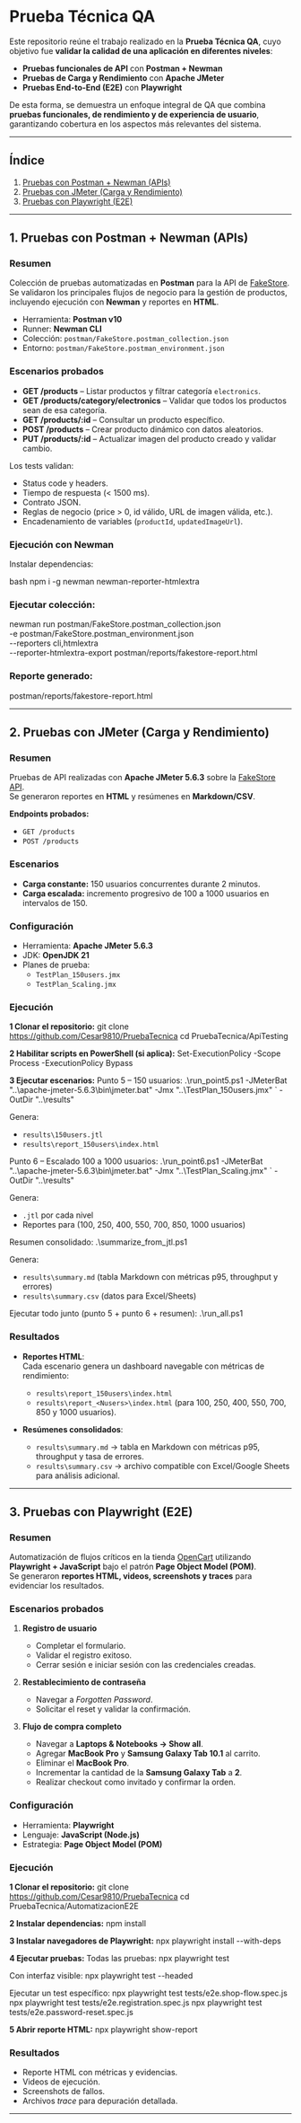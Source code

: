 # Prueba Técnica QA

Este repositorio reúne el trabajo realizado en la **Prueba Técnica QA**, cuyo objetivo fue **validar la calidad de una aplicación en diferentes niveles**:

- **Pruebas funcionales de API** con **Postman + Newman**
- **Pruebas de Carga y Rendimiento** con **Apache JMeter**
- **Pruebas End-to-End (E2E)** con **Playwright**

De esta forma, se demuestra un enfoque integral de QA que combina **pruebas funcionales, de rendimiento y de experiencia de usuario**, garantizando cobertura en los aspectos más relevantes del sistema.

---

## Índice

1. [Pruebas con Postman + Newman (APIs)](#-1-pruebas-con-postman--newman-apis)  
2. [Pruebas con JMeter (Carga y Rendimiento)](#-2-pruebas-con-jmeter-carga-y-rendimiento)  
3. [Pruebas con Playwright (E2E)](#-3-pruebas-con-playwright-e2e)  

---

## 1. Pruebas con Postman + Newman (APIs)

### Resumen
Colección de pruebas automatizadas en **Postman** para la API de [FakeStore](https://fakestoreapi.com).  
Se validaron los principales flujos de negocio para la gestión de productos, incluyendo ejecución con **Newman** y reportes en **HTML**.

- Herramienta: **Postman v10**
- Runner: **Newman CLI**
- Colección: `postman/FakeStore.postman_collection.json`
- Entorno: `postman/FakeStore.postman_environment.json`

### Escenarios probados
- **GET /products** – Listar productos y filtrar categoría `electronics`.  
- **GET /products/category/electronics** – Validar que todos los productos sean de esa categoría.  
- **GET /products/:id** – Consultar un producto específico.  
- **POST /products** – Crear producto dinámico con datos aleatorios.  
- **PUT /products/:id** – Actualizar imagen del producto creado y validar cambio.  

Los tests validan:
- Status code y headers.
- Tiempo de respuesta (< 1500 ms).
- Contrato JSON.
- Reglas de negocio (price > 0, id válido, URL de imagen válida, etc.).
- Encadenamiento de variables (`productId`, `updatedImageUrl`).

### Ejecución con Newman
Instalar dependencias:

bash
npm i -g newman newman-reporter-htmlextra

### Ejecutar colección:
newman run postman/FakeStore.postman_collection.json \
  -e postman/FakeStore.postman_environment.json \
  --reporters cli,htmlextra \
  --reporter-htmlextra-export postman/reports/fakestore-report.html

### Reporte generado:
postman/reports/fakestore-report.html

---

## 2. Pruebas con JMeter (Carga y Rendimiento)

### Resumen
Pruebas de API realizadas con **Apache JMeter 5.6.3** sobre la [FakeStore API](https://fakestoreapi.com).  
Se generaron reportes en **HTML** y resúmenes en **Markdown/CSV**.

**Endpoints probados:**
- `GET /products`
- `POST /products`

### Escenarios
- **Carga constante:** 150 usuarios concurrentes durante 2 minutos.  
- **Carga escalada:** incremento progresivo de 100 a 1000 usuarios en intervalos de 150.

### Configuración
- Herramienta: **Apache JMeter 5.6.3**  
- JDK: **OpenJDK 21**  
- Planes de prueba:
  - `TestPlan_150users.jmx`
  - `TestPlan_Scaling.jmx`

### Ejecución

**1 Clonar el repositorio:**
git clone https://github.com/Cesar9810/PruebaTecnica
cd PruebaTecnica/ApiTesting

**2 Habilitar scripts en PowerShell (si aplica):**
Set-ExecutionPolicy -Scope Process -ExecutionPolicy Bypass

**3 Ejecutar escenarios:**
Punto 5 – 150 usuarios:
.\run_point5.ps1 -JMeterBat "..\apache-jmeter-5.6.3\bin\jmeter.bat"
-Jmx "..\TestPlan_150users.jmx" `
-OutDir "..\results"

Genera:  
- `results\150users.jtl`  
- `results\report_150users\index.html`

Punto 6 – Escalado 100 a 1000 usuarios:
.\run_point6.ps1 -JMeterBat "..\apache-jmeter-5.6.3\bin\jmeter.bat"
-Jmx "..\TestPlan_Scaling.jmx" `
-OutDir "..\results"

Genera:  
- `.jtl` por cada nivel  
- Reportes para (100, 250, 400, 550, 700, 850, 1000 usuarios)

Resumen consolidado:
.\summarize_from_jtl.ps1

Genera:  
- `results\summary.md` (tabla Markdown con métricas p95, throughput y errores)  
- `results\summary.csv` (datos para Excel/Sheets)

Ejecutar todo junto (punto 5 + punto 6 + resumen):
.\run_all.ps1

### Resultados
- **Reportes HTML**:  
  Cada escenario genera un dashboard navegable con métricas de rendimiento:  
  - `results\report_150users\index.html`  
  - `results\report_<Nusers>\index.html` (para 100, 250, 400, 550, 700, 850 y 1000 usuarios).  

- **Resúmenes consolidados**:  
  - `results\summary.md` → tabla en Markdown con métricas p95, throughput y tasa de errores.  
  - `results\summary.csv` → archivo compatible con Excel/Google Sheets para análisis adicional.
  
---
## 3. Pruebas con Playwright (E2E)

### Resumen
Automatización de flujos críticos en la tienda [OpenCart](https://opencart.abstracta.us) utilizando **Playwright + JavaScript** bajo el patrón **Page Object Model (POM)**.  
Se generaron **reportes HTML, videos, screenshots y traces** para evidenciar los resultados.

### Escenarios probados
1. **Registro de usuario**
   - Completar el formulario.
   - Validar el registro exitoso.
   - Cerrar sesión e iniciar sesión con las credenciales creadas.

2. **Restablecimiento de contraseña**
   - Navegar a *Forgotten Password*.
   - Solicitar el reset y validar la confirmación.

3. **Flujo de compra completo**
   - Navegar a **Laptops & Notebooks → Show all**.  
   - Agregar **MacBook Pro** y **Samsung Galaxy Tab 10.1** al carrito.  
   - Eliminar el **MacBook Pro**.  
   - Incrementar la cantidad de la **Samsung Galaxy Tab** a **2**.  
   - Realizar checkout como invitado y confirmar la orden.

### Configuración
- Herramienta: **Playwright**  
- Lenguaje: **JavaScript (Node.js)**  
- Estrategia: **Page Object Model (POM)**  

### Ejecución

**1 Clonar el repositorio:**
git clone https://github.com/Cesar9810/PruebaTecnica
cd PruebaTecnica/AutomatizacionE2E

**2 Instalar dependencias:**
npm install

**3 Instalar navegadores de Playwright:**
npx playwright install --with-deps

**4 Ejecutar pruebas:**
Todas las pruebas:
npx playwright test

Con interfaz visible:
npx playwright test --headed

Ejecutar un test específico:
npx playwright test tests/e2e.shop-flow.spec.js
npx playwright test tests/e2e.registration.spec.js
npx playwright test tests/e2e.password-reset.spec.js

**5 Abrir reporte HTML:**
npx playwright show-report

### Resultados
- Reporte HTML con métricas y evidencias.  
- Videos de ejecución.  
- Screenshots de fallos.  
- Archivos *trace* para depuración detallada.  

---
